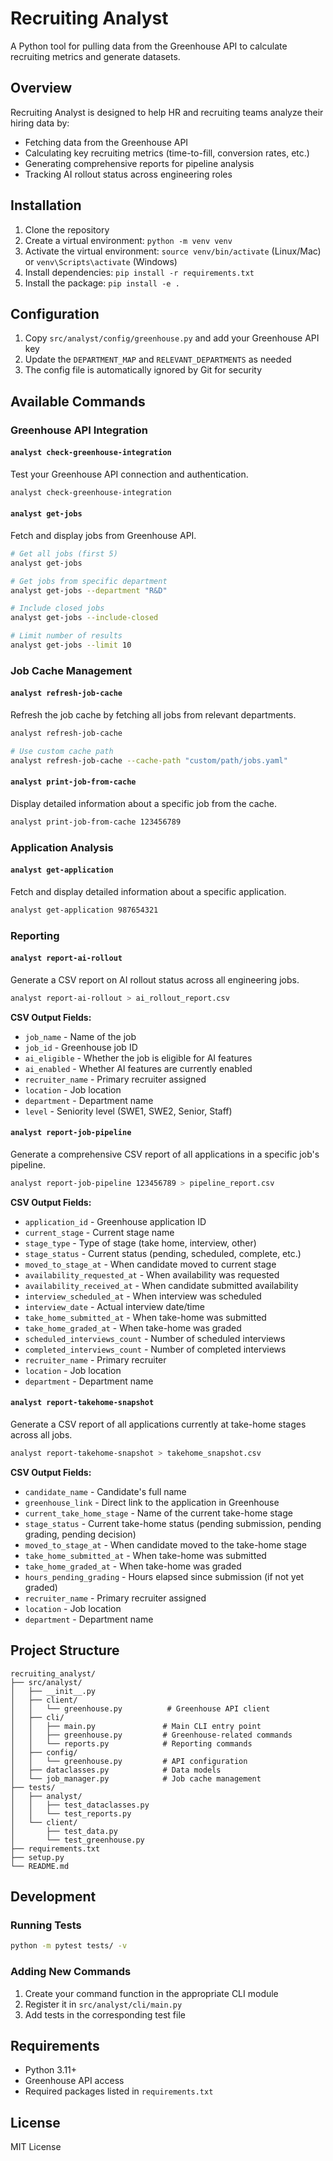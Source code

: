 # Recruiting Analyst

A Python tool for pulling data from the Greenhouse API to calculate recruiting metrics and generate datasets.

## Overview

Recruiting Analyst is designed to help HR and recruiting teams analyze their hiring data by:
- Fetching data from the Greenhouse API
- Calculating key recruiting metrics (time-to-fill, conversion rates, etc.)
- Generating comprehensive reports for pipeline analysis
- Tracking AI rollout status across engineering roles

## Installation

1. Clone the repository
2. Create a virtual environment: `python -m venv venv`
3. Activate the virtual environment: `source venv/bin/activate` (Linux/Mac) or `venv\Scripts\activate` (Windows)
4. Install dependencies: `pip install -r requirements.txt`
5. Install the package: `pip install -e .`

## Configuration

1. Copy `src/analyst/config/greenhouse.py` and add your Greenhouse API key
2. Update the `DEPARTMENT_MAP` and `RELEVANT_DEPARTMENTS` as needed
3. The config file is automatically ignored by Git for security

## Available Commands

### Greenhouse API Integration

#### `analyst check-greenhouse-integration`
Test your Greenhouse API connection and authentication.
```bash
analyst check-greenhouse-integration
```

#### `analyst get-jobs`
Fetch and display jobs from Greenhouse API.
```bash
# Get all jobs (first 5)
analyst get-jobs

# Get jobs from specific department
analyst get-jobs --department "R&D"

# Include closed jobs
analyst get-jobs --include-closed

# Limit number of results
analyst get-jobs --limit 10
```

### Job Cache Management

#### `analyst refresh-job-cache`
Refresh the job cache by fetching all jobs from relevant departments.
```bash
analyst refresh-job-cache

# Use custom cache path
analyst refresh-job-cache --cache-path "custom/path/jobs.yaml"
```

#### `analyst print-job-from-cache`
Display detailed information about a specific job from the cache.
```bash
analyst print-job-from-cache 123456789
```

### Application Analysis

#### `analyst get-application`
Fetch and display detailed information about a specific application.
```bash
analyst get-application 987654321
```

### Reporting

#### `analyst report-ai-rollout`
Generate a CSV report on AI rollout status across all engineering jobs.
```bash
analyst report-ai-rollout > ai_rollout_report.csv
```

**CSV Output Fields:**
- `job_name` - Name of the job
- `job_id` - Greenhouse job ID
- `ai_eligible` - Whether the job is eligible for AI features
- `ai_enabled` - Whether AI features are currently enabled
- `recruiter_name` - Primary recruiter assigned
- `location` - Job location
- `department` - Department name
- `level` - Seniority level (SWE1, SWE2, Senior, Staff)

#### `analyst report-job-pipeline`
Generate a comprehensive CSV report of all applications in a specific job's pipeline.
```bash
analyst report-job-pipeline 123456789 > pipeline_report.csv
```

**CSV Output Fields:**
- `application_id` - Greenhouse application ID
- `current_stage` - Current stage name
- `stage_type` - Type of stage (take home, interview, other)
- `stage_status` - Current status (pending, scheduled, complete, etc.)
- `moved_to_stage_at` - When candidate moved to current stage
- `availability_requested_at` - When availability was requested
- `availability_received_at` - When candidate submitted availability
- `interview_scheduled_at` - When interview was scheduled
- `interview_date` - Actual interview date/time
- `take_home_submitted_at` - When take-home was submitted
- `take_home_graded_at` - When take-home was graded
- `scheduled_interviews_count` - Number of scheduled interviews
- `completed_interviews_count` - Number of completed interviews
- `recruiter_name` - Primary recruiter
- `location` - Job location
- `department` - Department name

#### `analyst report-takehome-snapshot`
Generate a CSV report of all applications currently at take-home stages across all jobs.
```bash
analyst report-takehome-snapshot > takehome_snapshot.csv
```

**CSV Output Fields:**
- `candidate_name` - Candidate's full name
- `greenhouse_link` - Direct link to the application in Greenhouse
- `current_take_home_stage` - Name of the current take-home stage
- `stage_status` - Current take-home status (pending submission, pending grading, pending decision)
- `moved_to_stage_at` - When candidate moved to the take-home stage
- `take_home_submitted_at` - When take-home was submitted
- `take_home_graded_at` - When take-home was graded
- `hours_pending_grading` - Hours elapsed since submission (if not yet graded)
- `recruiter_name` - Primary recruiter assigned
- `location` - Job location
- `department` - Department name

## Project Structure

```
recruiting_analyst/
├── src/analyst/
│   ├── __init__.py
│   ├── client/
│   │   └── greenhouse.py          # Greenhouse API client
│   ├── cli/
│   │   ├── main.py               # Main CLI entry point
│   │   ├── greenhouse.py         # Greenhouse-related commands
│   │   └── reports.py            # Reporting commands
│   ├── config/
│   │   └── greenhouse.py         # API configuration
│   ├── dataclasses.py            # Data models
│   └── job_manager.py            # Job cache management
├── tests/
│   ├── analyst/
│   │   ├── test_dataclasses.py
│   │   └── test_reports.py
│   └── client/
│       ├── test_data.py
│       └── test_greenhouse.py
├── requirements.txt
├── setup.py
└── README.md
```

## Development

### Running Tests
```bash
python -m pytest tests/ -v
```

### Adding New Commands
1. Create your command function in the appropriate CLI module
2. Register it in `src/analyst/cli/main.py`
3. Add tests in the corresponding test file

## Requirements

- Python 3.11+
- Greenhouse API access
- Required packages listed in `requirements.txt`

## License

MIT License